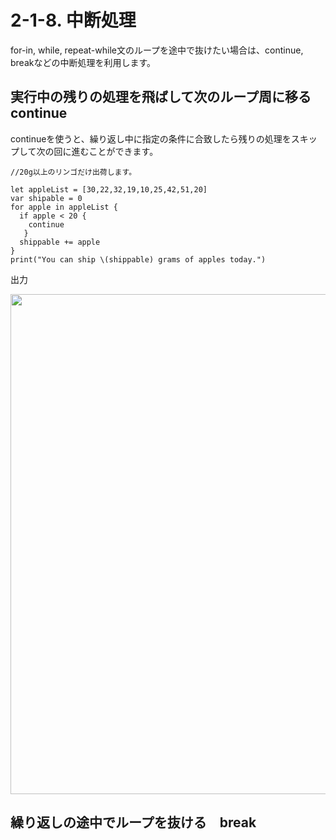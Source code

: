 # 2-1-8. 中断処理
for-in, while, repeat-while文のループを途中で抜けたい場合は、continue, breakなどの中断処理を利用します。

## 実行中の残りの処理を飛ばして次のループ周に移る continue
continueを使うと、繰り返し中に指定の条件に合致したら残りの処理をスキップして次の回に進むことができます。

```
//20g以上のリンゴだけ出荷します。

let appleList = [30,22,32,19,10,25,42,51,20]
var shipable = 0
for apple in appleList {
  if apple < 20 {
    continue
   }
  shippable += apple
}
print("You can ship \(shippable) grams of apples today.")

```

出力

<img src="https://user-images.githubusercontent.com/28682101/27070968-0f567e14-5056-11e7-9457-1fa3ae1bb274.png" width=800>

## 繰り返しの途中でループを抜ける　break



